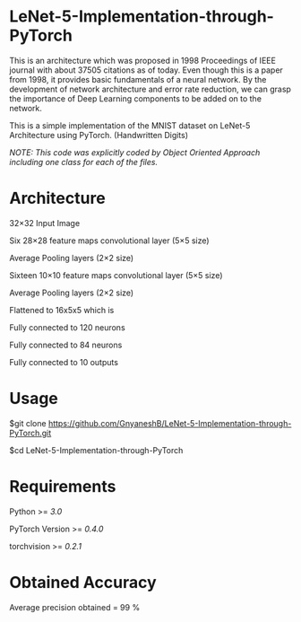 # LeNet-5-Implementation-through-PyTorch
This is an architecture which was proposed in 1998 Proceedings of IEEE journal with about 37505	citations as of today.
Even though this is a paper from 1998, it provides basic fundamentals of a neural network. By the development of network architecture and error rate reduction, we can grasp the importance of Deep Learning components to be added on to the network.

This is a simple implementation of the MNIST dataset on LeNet-5 Architecture using PyTorch. (Handwritten Digits)


*NOTE: This code was explicitly coded by Object Oriented Approach including one class for each of the files.*

# Architecture
32×32 Input Image 

Six 28×28 feature maps convolutional layer (5×5 size) 

Average Pooling layers (2×2 size) 

Sixteen 10×10 feature maps convolutional layer (5×5 size) 

Average Pooling layers (2×2 size) 

Flattened to 16x5x5 which is

Fully connected to 120 neurons 

Fully connected to 84 neurons 

Fully connected to 10 outputs

# Usage
$git clone https://github.com/GnyaneshB/LeNet-5-Implementation-through-PyTorch.git

$cd LeNet-5-Implementation-through-PyTorch

# Requirements
Python >= *3.0*

PyTorch Version >= *0.4.0*

torchvision >= *0.2.1*

# Obtained Accuracy
Average precision obtained = 99 %
